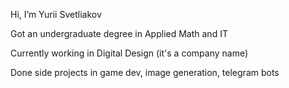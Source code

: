 Hi, I’m Yurii Svetliakov

Got an undergraduate degree in Applied Math and IT

Currently working in Digital Design (it's a company name)

Done side projects in game dev, image generation, telegram bots

<!---
1Zero11/1Zero11 is a ✨ special ✨ repository because its `README.md` (this file) appears on your GitHub profile.
You can click the Preview link to take a look at your changes.
--->
